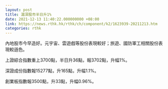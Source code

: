 ```yaml
---
layout: post
title: 滬深股市半日升1%
date: 2021-12-13 11:40:22.000000000 +08:00
link: https://news.rthk.hk/rthk/ch/component/k2/1623939-20211213.htm
categories: rthk
---
```


內地股市今早造好。元宇宙、雲遊戲等股份表現較好；旅遊、國防軍工相關股份表現較遜色。

上證綜合指數重上3700點，半日升36點，報3702點，升幅1%。

深證成份指數報15277點，升165點，升幅1.1%。

創業板指數報3500點，升33點，升幅0.96%。
